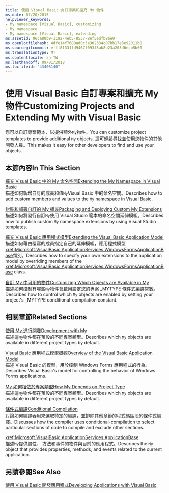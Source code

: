 ```yaml
---
title: 使用 Visual Basic 自訂專案和擴充 My 物件
ms.date: 07/20/2015
helpviewer_keywords:
- My namespace [Visual Basic], customizing
- My namespace
- My namespace [Visual Basic], extending
ms.assetid: 06ca80b9-1192-4eb5-8537-8ef5edfb9be0
ms.openlocfilehash: 4dfe14f7680ad0c3a302334c07bb17e3e92011b0
ms.sourcegitcommit: efff8f331fd9467f093f8ab8d23a203d6ecb5b60
ms.translationtype: MT
ms.contentlocale: zh-TW
ms.lasthandoff: 09/01/2018
ms.locfileid: "43406140"
---
```

# <a name="customizing-projects-and-extending-my-with-visual-basic"></a><span data-ttu-id="73300-102">使用 Visual Basic 自訂專案和擴充 My 物件</span><span class="sxs-lookup"><span data-stu-id="73300-102">Customizing Projects and Extending My with Visual Basic</span></span>
<span data-ttu-id="73300-103">您可以自訂專案範本，以提供額外`My`物件。</span><span class="sxs-lookup"><span data-stu-id="73300-103">You can customize project templates to provide additional `My` objects.</span></span> <span data-ttu-id="73300-104">這可輕鬆尋找並使用您物件的其他開發人員。</span><span class="sxs-lookup"><span data-stu-id="73300-104">This makes it easy for other developers to find and use your objects.</span></span>  
  
## <a name="in-this-section"></a><span data-ttu-id="73300-105">本節內容</span><span class="sxs-lookup"><span data-stu-id="73300-105">In This Section</span></span>  
 [<span data-ttu-id="73300-106">擴充 Visual Basic 中的 My 命名空間</span><span class="sxs-lookup"><span data-stu-id="73300-106">Extending the My Namespace in Visual Basic</span></span>](../../../visual-basic/developing-apps/customizing-extending-my/extending-the-my-namespace.md)  
 <span data-ttu-id="73300-107">描述如何新增自訂的成員和值`My`Visual Basic 中的命名空間。</span><span class="sxs-lookup"><span data-stu-id="73300-107">Describes how to add custom members and values to the `My` namespace in Visual Basic.</span></span>  
  
 [<span data-ttu-id="73300-108">封裝和部署自訂的 My 擴充</span><span class="sxs-lookup"><span data-stu-id="73300-108">Packaging and Deploying Custom My Extensions</span></span>](../../../visual-basic/developing-apps/customizing-extending-my/packaging-and-deploying-custom-my-extensions.md)  
 <span data-ttu-id="73300-109">描述如何將發行自訂`My`使用 Visual Studio 範本的命名空間延伸模組。</span><span class="sxs-lookup"><span data-stu-id="73300-109">Describes how to publish custom `My` namespace extensions by using Visual Studio templates.</span></span>  
  
 [<span data-ttu-id="73300-110">擴充 Visual Basic 應用程式模型</span><span class="sxs-lookup"><span data-stu-id="73300-110">Extending the Visual Basic Application Model</span></span>](../../../visual-basic/developing-apps/customizing-extending-my/extending-the-visual-basic-application-model.md)  
 <span data-ttu-id="73300-111">描述如何藉由覆寫的成員指定自己的延伸模組，應用程式模型<xref:Microsoft.VisualBasic.ApplicationServices.WindowsFormsApplicationBase>類別。</span><span class="sxs-lookup"><span data-stu-id="73300-111">Describes how to specify your own extensions to the application model by overriding members of the <xref:Microsoft.VisualBasic.ApplicationServices.WindowsFormsApplicationBase> class.</span></span>  
  
 [<span data-ttu-id="73300-112">自訂 My 中可用的物件</span><span class="sxs-lookup"><span data-stu-id="73300-112">Customizing Which Objects are Available in My</span></span>](../../../visual-basic/developing-apps/customizing-extending-my/customizing-which-objects-are-available-in-my.md)  
 <span data-ttu-id="73300-113">描述如何控制有哪些`My`物件會啟用設定您的專案 _MYTYPE 條件式編譯常數。</span><span class="sxs-lookup"><span data-stu-id="73300-113">Describes how to control which `My` objects are enabled by setting your project's _MYTYPE conditional-compilation constant.</span></span>  
  
## <a name="related-sections"></a><span data-ttu-id="73300-114">相關章節</span><span class="sxs-lookup"><span data-stu-id="73300-114">Related Sections</span></span>  
 [<span data-ttu-id="73300-115">使用 My 進行開發</span><span class="sxs-lookup"><span data-stu-id="73300-115">Development with My</span></span>](../../../visual-basic/developing-apps/development-with-my/index.md)  
 <span data-ttu-id="73300-116">描述這`My`物件都在預設的不同專案類型。</span><span class="sxs-lookup"><span data-stu-id="73300-116">Describes which `My` objects are available in different project types by default.</span></span>  
  
 [<span data-ttu-id="73300-117">Visual Basic 應用程式模型概觀</span><span class="sxs-lookup"><span data-stu-id="73300-117">Overview of the Visual Basic Application Model</span></span>](../../../visual-basic/developing-apps/development-with-my/overview-of-the-visual-basic-application-model.md)  
 <span data-ttu-id="73300-118">描述 Visual Basic 的模型，用於控制 Windows Forms 應用程式的行為。</span><span class="sxs-lookup"><span data-stu-id="73300-118">Describes Visual Basic's model for controlling the behavior of Windows Forms applications.</span></span>  
  
 [<span data-ttu-id="73300-119">My 如何相依於專案類型</span><span class="sxs-lookup"><span data-stu-id="73300-119">How My Depends on Project Type</span></span>](../../../visual-basic/developing-apps/development-with-my/how-my-depends-on-project-type.md)  
 <span data-ttu-id="73300-120">描述這`My`物件都在預設的不同專案類型。</span><span class="sxs-lookup"><span data-stu-id="73300-120">Describes which `My` objects are available in different project types by default.</span></span>  
  
 [<span data-ttu-id="73300-121">條件式編譯</span><span class="sxs-lookup"><span data-stu-id="73300-121">Conditional Compilation</span></span>](../../../visual-basic/programming-guide/program-structure/conditional-compilation.md)  
 <span data-ttu-id="73300-122">討論如何編譯器用來選取特定的編譯，並排除其他章節的程式碼區段的條件式編譯。</span><span class="sxs-lookup"><span data-stu-id="73300-122">Discusses how the compiler uses conditional-compilation to select particular sections of code to compile and exclude other sections.</span></span>  
  
 <xref:Microsoft.VisualBasic.ApplicationServices.ApplicationBase>  
 <span data-ttu-id="73300-123">描述`My`提供屬性、 方法和事件的物件與目前的應用程式。</span><span class="sxs-lookup"><span data-stu-id="73300-123">Describes the `My` object that provides properties, methods, and events related to the current application.</span></span>  
  
## <a name="see-also"></a><span data-ttu-id="73300-124">另請參閱</span><span class="sxs-lookup"><span data-stu-id="73300-124">See Also</span></span>  
 [<span data-ttu-id="73300-125">使用 Visual Basic 開發應用程式</span><span class="sxs-lookup"><span data-stu-id="73300-125">Developing Applications with Visual Basic</span></span>](../../../visual-basic/developing-apps/index.md)
